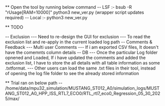** Open the tool by running below command
  -- LSF   :- bsub -R "rUsage[RAM=10000]" python3 new_ver.py (wrapper script updates required)
  -- Local :- python3 new_ver.py

** TODO

-- Exclusion
    --- Need to re-design the GUI for exclusion
    --- To read the exclusion list and re-apply in the current loaded log path
-- Comments & Feedback
    --- Multi user Comments
    --- If i am exported CSV files, It doesn't have the comemnts column details
 -- DB
    --- Once the particular Log folder opnened and Loaded, If i have updated the comments and added the exclusion list, I have to store the all details with all table information as some .txtformat.
    --- Other users can load the same .txt files in their tool, instead of opening the log file folder to see the already stored information

** Trial ran on below path
-- /home/data/mpu32_simulation/MUSTANG_ST012_A0/simulation_logs/MUSTANG_ST012_A0_HPP_ISS_RTL7_ECO0/RTL_rtl7_eco0_Regression_05_30_2025/max/
